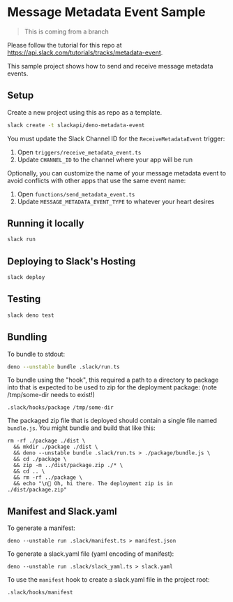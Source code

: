 # Message Metadata Event Sample

> This is coming from a branch

Please follow the tutorial for this repo at https://api.slack.com/tutorials/tracks/metadata-event.

This sample project shows how to send and receive message metadata events.

## Setup

Create a new project using this as repo as a template.

```bash
slack create -t slackapi/deno-metadata-event 
```

You must update the Slack Channel ID for the `ReceiveMetadataEvent` trigger:
1. Open `triggers/receive_metadata_event.ts`
1. Update `CHANNEL_ID` to the channel where your app will be run

Optionally, you can customize the name of your message metadata event to avoid conflicts with other apps that use the same event name:
1. Open `functions/send_metadata_event.ts`
1. Update `MESSAGE_METADATA_EVENT_TYPE` to whatever your heart desires

## Running it locally

```bash
slack run
```

## Deploying to Slack's Hosting

```bash
slack deploy
```

## Testing

```bash
slack deno test
```

## Bundling
To bundle to stdout:

```bash
deno --unstable bundle .slack/run.ts
```

To bundle using the "hook", this required a path to a directory to package into that is expected to be used to zip for the deployment package:
(note /tmp/some-dir needs to exist!)
```
.slack/hooks/package /tmp/some-dir
```

The packaged zip file that is deployed should contain a single file named `bundle.js`. You might bundle and build that like this:
```
rm -rf ./package ./dist \
  && mkdir ./package ./dist \
  && deno --unstable bundle .slack/run.ts > ./package/bundle.js \
  && cd ./package \
  && zip -m ../dist/package.zip ./* \
  && cd .. \
  && rm -rf ../package \
  && echo "\n👋 Oh, hi there. The deployment zip is in ./dist/package.zip"
```

## Manifest and Slack.yaml
To generate a manifest:
```
deno --unstable run .slack/manifest.ts > manifest.json
```

To generate a slack.yaml file (yaml encoding of manifest):
```
deno --unstable run .slack/slack_yaml.ts > slack.yaml
```

To use the `manifest` hook to create a slack.yaml file in the project root:
```
.slack/hooks/manifest
```
